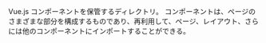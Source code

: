 Vue.js コンポーネントを保管するディレクトリ。
コンポーネントは、ページのさまざまな部分を構成するものであり、再利用して、ページ、レイアウト、さらには他のコンポーネントにインポートすることができる。
